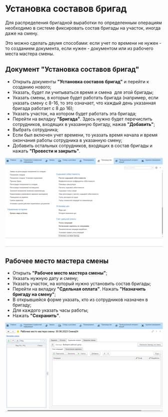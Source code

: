 # Установка составов бригад

Для распределения бригадной выработки по определенным операциям необходимо в системе фиксировать состав бригады на участок, иногда даже на смену.

Это можно сделать двумя способами: если учет по времени не нужен - то созданием документа, если нужен - документом или из рабочего места мастера смены.

## Документ "Установка составов бригад"

- Открыть документы **"Установка составов бригад"** и перейти к созданию нового;
- Указать, будет ли учитываться время и смена  для этой бригады;
- Указать смены, в которые будет работать бригада (например, если указать смену с 8-16, то это означает, что каждый день указанная бригада работает с 8 до 16);
- Указать участок, на котором будет работать эта бригада;
- Перейти на вкладку **"Бригада"**. Здесь нужно будет перечислить сотрудников, входящих в указанную бригаду, нажав **"Добавить"**;
- Выбрать сотрудника;
- Если был включен учет времени, то указать время начала и время окончания работы сотрудника в указанную смену;
- Добавить остальных сотрудников, входящих в состав бригады и нажать **"Провести и закрыть"**.

![](SettingTeamComposition.assets/1.gif)

## Рабочее место мастера смены

- Открыть **"Рабочее место мастера смены"**;
- Указать нужную дату и смену;
- Указать участок, на который нужно установить состав бригады;
- Перейти на вкладку **"Сдельная оплата"**. Нажать **"Назначить бригаду на смену"**;
- В открывшейся форме указать, кто из сотрудников назначен в бригаду;
- Для каждого указать часы работы;
- Нажать **"Сохранить"**.

![](SettingTeamComposition.assets/2.gif)
